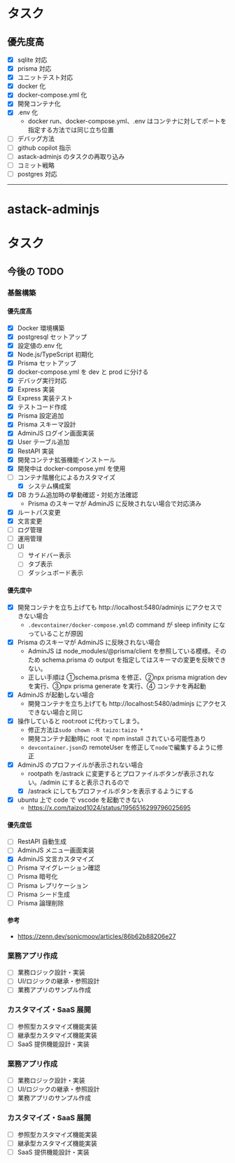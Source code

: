 # タスク

## 優先度高

- [x] sqlite 対応
- [x] prisma 対応
- [x] ユニットテスト対応
- [x] docker 化
- [x] docker-compose.yml 化
- [x] 開発コンテナ化
- [x] .env 化
  - docker run、docker-compose.yml、.env はコンテナに対してポートを指定する方法では同じ立ち位置
- [ ] デバッグ方法
- [ ] github copilot 指示
- [ ] astack-adminjs のタスクの再取り込み
- [ ] コミット戦略
- [ ] postgres 対応

---

# astack-adminjs

# タスク

## 今後の TODO

### 基盤構築

#### 優先度高

- [x] Docker 環境構築
- [x] postgresql セットアップ
- [x] 設定値の.env 化
- [x] Node.js/TypeScript 初期化
- [x] Prisma セットアップ
- [x] docker-compose.yml を dev と prod に分ける
- [x] デバッグ実行対応
- [x] Express 実装
- [x] Express 実装テスト
- [x] テストコード作成
- [x] Prisma 設定追加
- [x] Prisma スキーマ設計
- [x] AdminJS ログイン画面実装
- [x] User テーブル追加
- [x] RestAPI 実装
- [x] 開発コンテナ拡張機能インストール
- [x] 開発中は docker-compose.yml を使用
- [ ] コンテナ階層化によるカスタマイズ
  - [x] システム構成案
- [x] DB カラム追加時の挙動確認・対処方法確認
  - Prisma のスキーマが AdminJS に反映されない場合で対応済み
- [x] ルートパス変更
- [x] 文言変更
- [ ] ログ管理
- [ ] 運用管理
- [ ] UI
  - [ ] サイドバー表示
  - [ ] タブ表示
  - [ ] ダッシュボード表示

#### 優先度中

- [x] 開発コンテナを立ち上げても http://localhost:5480/adminjs にアクセスできない場合
  - `.devcontainer/docker-compose.yml`の command が sleep infinity になっていることが原因
- [x] Prisma のスキーマが AdminJS に反映されない場合
  - AdminJS は node_modules/@prisma/client を参照している模様。そのため schema.prisma の output を指定してはスキーマの変更を反映できない。
  - 正しい手順は ①schema.prisma を修正、②npx prisma migration dev を実行、③npx prisma generate を実行、④ コンテナを再起動
- [x] AdminJS が起動しない場合
  - 開発コンテナを立ち上げても http://localhost:5480/adminjs にアクセスできない場合と同じ
- [x] 操作していると root:root に代わってしまう。
  - 修正方法は`sudo chown -R taizo:taizo *`
  - 開発コンテナ起動時に root で npm install されている可能性あり
  - `devcontainer.json`の remoteUser を修正して`node`で編集するように修正
- [x] AdminJS のプロファイルが表示されない場合
  - rootpath を/astrack に変更するとプロファイルボタンが表示されない。/admin にすると表示されるので
  - [x] /astrack にしてもプロファイルボタンを表示するようにする
- [x] ubuntu 上で code で vscode を起動できない
  - https://x.com/taizod1024/status/1956516299796025695

#### 優先度低

- [ ] RestAPI 自動生成
- [ ] AdminJS メニュー画面実装
- [x] AdminJS 文言カスタマイズ
- [ ] Prisma マイグレーション確認
- [ ] Prisma 暗号化
- [ ] Prisma レプリケーション
- [ ] Prisma シード生成
- [ ] Prisma 論理削除

#### 参考

- https://zenn.dev/sonicmoov/articles/86b62b88206e27

### 業務アプリ作成

- [ ] 業務ロジック設計・実装
- [ ] UI/ロジックの継承・参照設計
- [ ] 業務アプリのサンプル作成

### カスタマイズ・SaaS 展開

- [ ] 参照型カスタマイズ機能実装
- [ ] 継承型カスタマイズ機能実装
- [ ] SaaS 提供機能設計・実装

### 業務アプリ作成

- [ ] 業務ロジック設計・実装
- [ ] UI/ロジックの継承・参照設計
- [ ] 業務アプリのサンプル作成

### カスタマイズ・SaaS 展開

- [ ] 参照型カスタマイズ機能実装
- [ ] 継承型カスタマイズ機能実装
- [ ] SaaS 提供機能設計・実装
